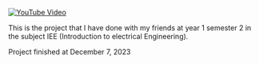 [![YouTube Video](https://img.youtube.com/vi/eTB5DQml7v0/0.jpg)](https://www.youtube.com/watch?v=eTB5DQml7v0)



This is the project that I have done with my friends at year 1 semester 2 in the subject IEE (Introduction to electrical Engineering). 



Project finished at December 7, 2023
